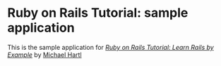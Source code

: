 # Ruby on Rails Tutorial: sample application

This is the sample application for
[*Ruby on Rails Tutorial: Learn Rails by Example*](http://railstutorial.org)
by [Michael Hartl](http://micaelhartl.com/)
